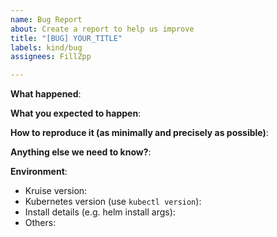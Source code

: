 ```yaml
---
name: Bug Report
about: Create a report to help us improve
title: "[BUG] YOUR_TITLE"
labels: kind/bug
assignees: FillZpp

---
```


<!-- Please use this template while reporting a bug and provide as much info as possible. Not doing so may result in your bug not being addressed in a timely manner. Thanks!-->

**What happened**:

**What you expected to happen**:

**How to reproduce it (as minimally and precisely as possible)**:

**Anything else we need to know?**:

**Environment**:
- Kruise version:
- Kubernetes version (use `kubectl version`):
- Install details (e.g. helm install args):
- Others:
